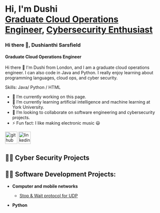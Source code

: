 <h1>Hi, I'm Dushi <br/><a href="https://github.com/joshmadakor1">Graduate Cloud Operations Engineer</a>, <a href="https://www.linkedin.com/in/joshmadakor/">Cybersecurity Enthusiast</a> </a></h1>

### Hi there 👋, Dushianthi Sarsfield
#### Graduate Cloud Operations Engineer
Hi there 👋 I'm Dushi from London, and I am a graduate cloud operations engineer. I can also code in Java and Python. I really enjoy learning about programming languages, cloud ops, and cyber security. 

Skills: Java/ Python / HTML 

- 🔭 I’m currently working on this page. 
- 🌱 I’m currently learning artificial intelligence and machine learning at York University. 
- 👯 I’m looking to collaborate on software engineering and cybersecurity projects. 
- ⚡ Fun fact: I like making electronic music 😃 


[<img src='https://cdn.jsdelivr.net/npm/simple-icons@3.0.1/icons/github.svg' alt='github' height='40'>](https://github.com/dushianthisarsfield)  [<img src='https://cdn.jsdelivr.net/npm/simple-icons@3.0.1/icons/linkedin.svg' alt='linkedin' height='40'>](https://www.linkedin.com/in/dushianthisarsfield/)  




<h2>👨‍💻 Cyber Security Projects </h2>

<h2>👨‍💻 Software Development Projects:</h2>

- <b>Computer and mobile networks </b>
  - [Stop & Wait protocol for UDP](https://github.com/dushianthisarsfield/Computer-MobileNetworks-STOPandWAITforUDP)
  
- <b>Python</b>




